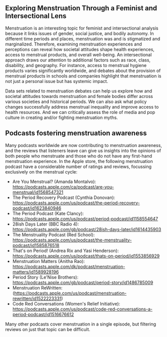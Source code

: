 ## Exploring Menstruation Through a Feminist and Intersectional Lens

Menstruation is an interesting topic for feminist and intersectional analysis because it links issues of gender, social justice, and bodily autonomy. In different time periods and places, menstruation was and is stigmatized and marginalized. Therefore, examining menstruation experiences and perceptions can reveal how societal attitudes shape health experiences, access to menstrual products, and overall well-being. An intersectional approach draws our attention to additional factors such as race, class, disability, and geography. For instance, access to menstrual hygiene products varies significantly worldwide, and debates about the provision of menstrual products in schools and companies highlight that menstruation is not just a personal issue but has systemic impact.

Data sets related to menstruation debates can help us explore how and societal attitudes towards menstruation and female bodies differ across various societies and historical periods. We can also ask what policy changes successfully address menstrual inequality and improve access to health resources. And we can critically assess the role of media and pop culture in creating and/or fighting menstruation myths.

## Podcasts fostering menstruation awareness

Many podcasts worldwide are now contributing to menstruation awareness, and the reviews that listeners leave can give us insights into the opinions of both people who menstruate and those who do not have any first-hand menstruation experience. In the Apple store, the following menstruation podcast have a considerable number of ratings and reviews, focussing exclusively on the menstrual cycle:

- Are You Menstrual? (Amanda Montalvo): https://podcasts.apple.com/ca/podcast/are-you-menstrual/id1568547321
- The Period Recovery Podcast (Cynthia Donovan): https://podcasts.apple.com/us/podcast/the-period-recovery-podcast/id1623840946
- The Period Podcast (Kate Clancy): https://podcasts.apple.com/us/podcast/period-podcast/id1158554647
- 28ish Days Later (BBC Radio 4): https://podcasts.apple.com/gb/podcast/28ish-days-later/id1614435903
- The Menstruality Podcast (Red School): https://podcasts.apple.com/us/podcast/the-menstruality-podcast/id1585876518
- That's on Period! (Andrea Rix and Yasi Henderson): https://podcasts.apple.com/us/podcast/thats-on-period/id1553856929
- Menstruation Matters (Anitha Rao): https://podcasts.apple.com/dk/podcast/menstruation-matters/id1589928196
- Period Story (Le'Nise Brothers): https://podcasts.apple.com/gb/podcast/period-story/id1486785009
- Menstruation ReWritten: (https://podcasts.apple.com/us/podcast/menstruation-rewritten/id1522223331)
- Code Red Conversations (Women's Relief Initiative): https://podcasts.apple.com/us/podcast/code-red-conversations-a-period-podcast/id1516676612

Many other podcasts cover menstruation in a single episode, but filtering reviews on just that topic can be difficult.

